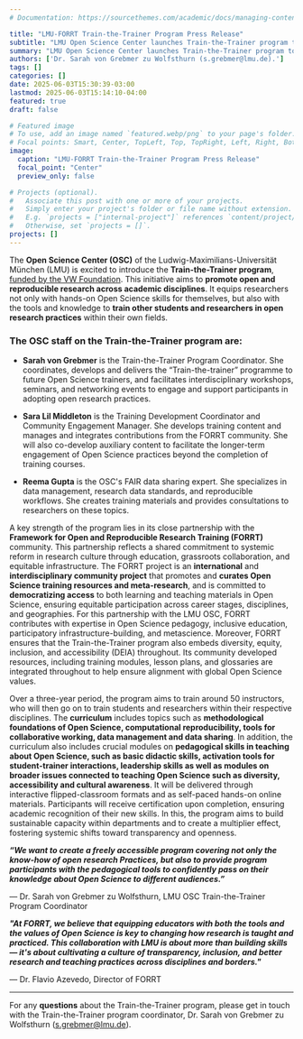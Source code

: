 ```yaml
---
# Documentation: https://sourcethemes.com/academic/docs/managing-content/

title: "LMU-FORRT Train-the-Trainer Program Press Release"
subtitle: "LMU Open Science Center launches Train-the-Trainer program to advance open research practices in partnership with the Framework for Open and Reproducible Research Training (FORRT)"
summary: "LMU Open Science Center launches Train-the-Trainer program to advance open research practices in partnership with the Framework for Open and Reproducible Research Training (FORRT)"
authors: ['Dr. Sarah von Grebmer zu Wolfsthurn (s.grebmer@lmu.de).']
tags: []
categories: []
date: 2025-06-03T15:30:39-03:00
lastmod: 2025-06-03T15:14:10-04:00
featured: true
draft: false

# Featured image
# To use, add an image named `featured.webp/png` to your page's folder.
# Focal points: Smart, Center, TopLeft, Top, TopRight, Left, Right, BottomLeft, Bottom, BottomRight.
image:
  caption: "LMU-FORRT Train-the-Trainer Program Press Release"
  focal_point: "Center"
  preview_only: false

# Projects (optional).
#   Associate this post with one or more of your projects.
#   Simply enter your project's folder or file name without extension.
#   E.g. `projects = ["internal-project"]` references `content/project/deep-learning/index.md`.
#   Otherwise, set `projects = []`.
projects: []
---
```



The **Open Science Center (OSC)** of the Ludwig-Maximilians-Universität München (LMU) is excited to introduce the **Train-the-Trainer program**, [funded by the VW Foundation](https://www.lmu.de/en/newsroom/news-overview/news/bringing-transparency-to-research-practice.html). This initiative aims to **promote open and reproducible research across academic disciplines**. It equips researchers not only with hands-on Open Science skills for themselves, but also with the tools and knowledge to **train other students and researchers in open research practices** within their own fields.


### The OSC staff on the Train-the-Trainer program are:

- **Sarah von Grebmer** is the Train-the-Trainer Program Coordinator. She coordinates, develops and delivers the “Train-the-trainer” programme to future Open Science trainers, and facilitates interdisciplinary workshops, seminars, and networking events to engage and support participants in adopting open research practices.

- **Sara Lil Middleton** is the Training Development Coordinator and Community Engagement Manager. She develops training content and manages and integrates contributions from the FORRT community. She will also co-develop auxiliary content to facilitate the longer-term engagement of Open Science practices beyond the completion of training courses.

- **Reema Gupta** is the OSC's FAIR data sharing expert. She specializes in data management, research data standards, and reproducible workflows. She creates training materials and provides consultations to researchers on these topics. 

A key strength of the program lies in its close partnership with the **Framework for Open and Reproducible Research Training (FORRT)** community. This partnership reflects a shared commitment to systemic reform in research culture through education, grassroots collaboration, and equitable infrastructure. The FORRT project is an **international** and **interdisciplinary community project** that promotes and **curates Open Science training resources and meta-research**, and is committed to **democratizing access** to both learning and teaching materials in Open Science, ensuring equitable participation across career stages, disciplines, and geographies. For this partnership with the LMU OSC, FORRT contributes with expertise in Open Science pedagogy, inclusive education, participatory infrastructure-building, and metascience. Moreover, FORRT ensures that the Train-the-Trainer program also embeds diversity, equity, inclusion, and accessibility (DEIA) throughout. Its community developed resources, including training modules, lesson plans, and glossaries are integrated throughout to help ensure alignment with global Open Science values.

Over a three-year period, the program aims to train around 50 instructors, who will then go on to train students and researchers within their respective disciplines. The **curriculum** includes topics such as **methodological foundations of Open Science, computational reproducibility, tools for collaborative working, data management and data sharing**. In addition, the curriculum also includes crucial modules on **pedagogical skills in teaching about Open Science, such as basic didactic skills, activation tools for student-trainer interactions, leadership skills as well as modules on broader issues connected to teaching Open Science such as diversity, accessibility and cultural awareness**. It will be delivered through interactive flipped-classroom formats and as self-paced hands-on online materials. Participants will receive certification upon completion, ensuring academic recognition of their new skills. In this, the program aims to build sustainable capacity within departments and to create a multiplier effect, fostering systemic shifts toward transparency and openness. 

***“We want to create a freely accessible program covering not only the know-how of open research Practices, but also to provide program participants with the pedagogical tools to confidently pass on their knowledge about Open Science to different audiences.”***

— Dr. Sarah von Grebmer zu Wolfsthurn, LMU OSC Train-the-Trainer Program Coordinator

***"At FORRT, we believe that equipping educators with both the tools and the values of Open Science is key to changing how research is taught and practiced. This collaboration with LMU is about more than building skills— it's about cultivating a culture of transparency, inclusion, and better research and teaching practices across disciplines and borders."***

— Dr. Flavio Azevedo, Director of FORRT

---

For any **questions** about the Train-the-Trainer program, please get in touch with the Train-the-Trainer program coordinator, Dr. Sarah von Grebmer zu Wolfsthurn (s.grebmer@lmu.de).
